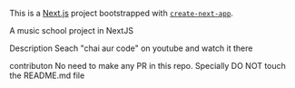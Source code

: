 This is a [Next.js](https://nextjs.org/) project bootstrapped with [`create-next-app`](https://github.com/vercel/next.js/tree/canary/packages/create-next-app).

A music school project in NextJS

 Description
Seach "chai aur code" on youtube and watch it there

contributon
No need to make any PR in this repo. Specially DO NOT touch the README.md file